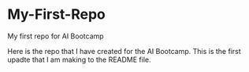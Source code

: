 # My-First-Repo
My first repo for AI Bootcamp

Here is the repo that I have created for the AI Bootcamp. This is the first upadte that I am making to the README file.